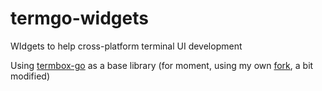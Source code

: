 termgo-widgets
==============

WIdgets to help cross-platform terminal UI development

Using [termbox-go](http://github.com/nsf/termbox-go) as a base library
(for moment, using my own [fork](http://github.com/peekmo/termbox-go), a bit modified)